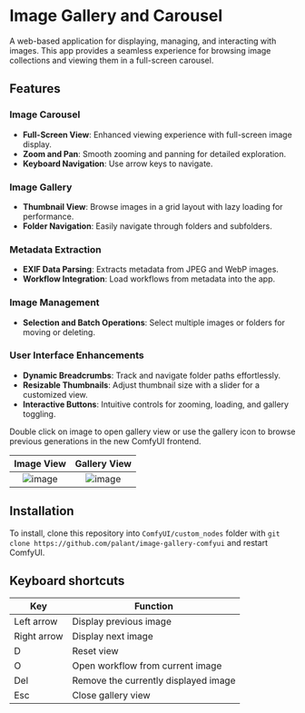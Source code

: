 # Image Gallery and Carousel

A web-based application for displaying, managing, and interacting with images. This app provides a seamless experience for browsing image collections and viewing them in a full-screen carousel.

## Features

### Image Carousel
- **Full-Screen View**: Enhanced viewing experience with full-screen image display.
- **Zoom and Pan**: Smooth zooming and panning for detailed exploration.
- **Keyboard Navigation**: Use arrow keys to navigate.

### Image Gallery
- **Thumbnail View**: Browse images in a grid layout with lazy loading for performance.
- **Folder Navigation**: Easily navigate through folders and subfolders.

### Metadata Extraction
- **EXIF Data Parsing**: Extracts metadata from JPEG and WebP images.
- **Workflow Integration**: Load workflows from metadata into the app.

### Image Management
- **Selection and Batch Operations**: Select multiple images or folders for moving or deleting.

### User Interface Enhancements
- **Dynamic Breadcrumbs**: Track and navigate folder paths effortlessly.
- **Resizable Thumbnails**: Adjust thumbnail size with a slider for a customized view.
- **Interactive Buttons**: Intuitive controls for zooming, loading, and gallery toggling.

Double click on image to open gallery view or use the gallery icon to browse previous generations in the new ComfyUI frontend.




Image View             |  Gallery View
:-------------------------:|:-------------------------:
![image](https://github.com/user-attachments/assets/ef65ee7a-c7a3-4486-8057-d947eddeea7a)   |  ![image](https://github.com/user-attachments/assets/11f51ee9-b930-4026-95dc-f136436bfe21)


## Installation

To install, clone this repository into `ComfyUI/custom_nodes` folder with `git clone https://github.com/palant/image-gallery-comfyui` and restart ComfyUI.

## Keyboard shortcuts

| Key         | Function                             |
|-------------|--------------------------------------|
| Left arrow  | Display previous image               |
| Right arrow | Display next image                   |
| D           | Reset view                           |
| O           | Open workflow from current image      |
| Del         | Remove the currently displayed image |
| Esc         | Close gallery view                   |
